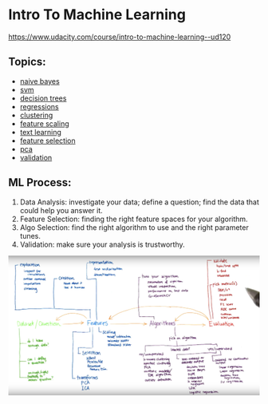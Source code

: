 # Intro To Machine Learning

https://www.udacity.com/course/intro-to-machine-learning--ud120

## Topics:

- [naive bayes](naive_bayes.md)
- [svm](svm.md)
- [decision trees](decision_trees.md)
- [regressions](regressions.md)
- [clustering](clustering.md)
- [feature scaling](feature_scaling.md)
- [text learning](text_learning.md)
- [feature selection](feature_selection.md)
- [pca](pca.md)
- [validation](validation.md)


## ML Process:

1. Data Analysis: investigate your data; define a question; find the data that could help you
answer it.
2. Feature Selection: finding the right feature spaces for your algorithm.
3. Algo Selection: find the right algorithm to use and the right parameter tunes.
4. Validation: make sure your analysis is trustworthy.


![ml summary](assets/ml_summary.png)
